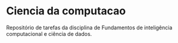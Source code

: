 # Ciencia da computacao
 Repositório de tarefas da disciplina de Fundamentos de inteligência computacional e ciência de dados.